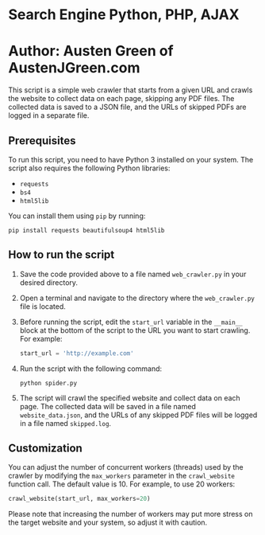 # Search Engine Python, PHP, AJAX

# Author: Austen Green of AustenJGreen.com


This script is a simple web crawler that starts from a given URL and crawls the website to collect data on each page, skipping any PDF files. The collected data is saved to a JSON file, and the URLs of skipped PDFs are logged in a separate file.

## Prerequisites

To run this script, you need to have Python 3 installed on your system. The script also requires the following Python libraries:

- `requests`
- `bs4`
- `html5lib`

You can install them using `pip` by running:

```
pip install requests beautifulsoup4 html5lib
```

## How to run the script

1. Save the code provided above to a file named `web_crawler.py` in your desired directory.
2. Open a terminal and navigate to the directory where the `web_crawler.py` file is located.
3. Before running the script, edit the `start_url` variable in the `__main__` block at the bottom of the script to the URL you want to start crawling. For example:

   ```python
   start_url = 'http://example.com'
   ```

4. Run the script with the following command:

   ```
   python spider.py
   ```

5. The script will crawl the specified website and collect data on each page. The collected data will be saved in a file named `website_data.json`, and the URLs of any skipped PDF files will be logged in a file named `skipped.log`.

## Customization

You can adjust the number of concurrent workers (threads) used by the crawler by modifying the `max_workers` parameter in the `crawl_website` function call. The default value is 10. For example, to use 20 workers:

```python
crawl_website(start_url, max_workers=20)
```

Please note that increasing the number of workers may put more stress on the target website and your system, so adjust it with caution.
